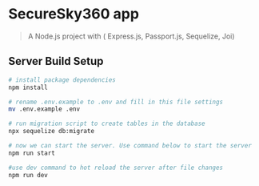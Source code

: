 # SecureSky360 app

> A Node.js project with ( Express.js, Passport.js, Sequelize, Joi)

## Server Build Setup

``` bash
# install package dependencies
npm install

# rename .env.example to .env and fill in this file settings
mv .env.example .env

# run migration script to create tables in the database
npx sequelize db:migrate

# now we can start the server. Use command below to start the server
npm run start

#use dev command to hot reload the server after file changes
npm run dev
```

